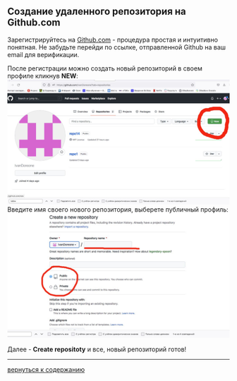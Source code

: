 ## Создание удаленного репозитория на Github.com

Зарегистрируйтесь на [Github.com](https://github.com) - процедура простая и интуитивно понятная.
Не забудьте перейди по ссылке, отправленной Github на ваш email для верификации.

После регистрации можно создать новый репозиторий в своем профиле кликнув **NEW**:
![](/github1.jpg)
Введите имя своего нового репозитория, выберете публичный профиль:
![](/github2.jpg)

Далее -  **Create repositoty** и все, новый репозиторий готов!

---
[вернуться к содержанию](./readme.md "read>me")